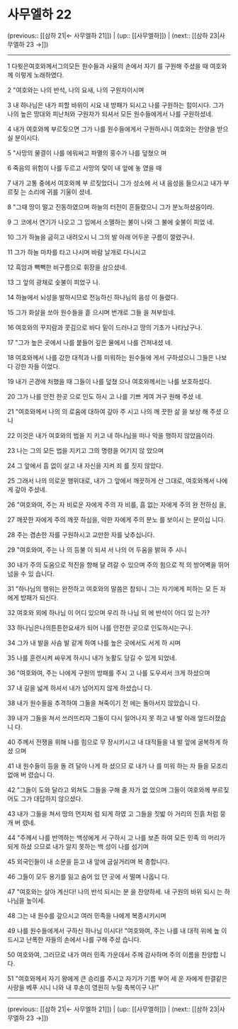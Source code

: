 # 사무엘하 22

(previous:: [[삼하 21|← 사무엘하 21]]) | (up:: [[사무엘하]]) | (next:: [[삼하 23|사무엘하 23 →]])

***




1 
다윗은여호와께서그의모든 원수들과 사울의 손에서 자기 를 구원해 주셨을 때 여호와께 이렇게 노래하였다. 



2 
"여호와는 나의 반석, 나의 요새, 나의 구원자이시며 



3 
내 하나님은 내가 피할 바위이 시요 내 방패가 되시고 나를 구원하는 힘이시다. 그가 나의 높은 망대와 피난처와 구원자가 되셔서 모든 원수들에게서 나를 구원하셨네. 



4 
내가 여호와께 부르짖으면 그가 나를 원수들에게서 구원하시니 여호와는 찬양을 받으 실 분이시다. 



5 
"사망의 물결이 나를 에워싸고 파멸의 홍수가 나를 덮쳤으 며 



6 
죽음의 위험이 나를 두르고 사망의 덫이 내 앞에 놓 였을 때 



7 
내가 고통 중에서 여호와께 부 르짖었더니 그가 성소에 서 내 음성을 들으시고 내가 부르짖 는 소리에 귀를 기울이 셨네. 



8 
"그때 땅이 떨고 진동하였으며 하늘의 터전이 흔들렸으니 그가 분노하셨음이라. 



9 
그 코에서 연기가 나오고 그 입에서 소멸하는 불이 나와 그 불에 숯불이 피었 네. 



10 
그가 하늘을 굽히고 내려오시 니 그의 발 아래 어두운 구름이 깔렸구나. 



11 
그가 하늘 마차를 타고 나시며 바람 날개로 다니시고 



12 
흑암과 빽빽한 비구름으로 휘장을 삼으셨네. 



13 
그 앞의 광채로 숯불이 피었구 나. 



14 
하늘에서 뇌성을 발하시므로 전능하신 하나님의 음성 이 들렸다. 



15 
그가 화살을 쏘아 원수들을 흩 으시며 번개로 그들 을 쳐부쉈네. 



16 
여호와의 꾸지람과 콧김으로 바다 밑이 드러나고 땅의 기초가 나타났구나. 



17 
"그가 높은 곳에서 나를 붙들어 깊은 물에서 나를 건져내셨 네. 



18 
여호와께서 나를 강한 대적과 나를 미워하는 원수들에 게서 구하셨으니 그들은 나보다 강한 자들 이었다. 



19 
내가 곤경에 처했을 때 그들이 나를 덮쳤 으나 여호와께서는 나를 보호하셨다. 



20 
그가 나를 안전 한곳 으로 인도 하시 고 나를 기쁘 게여 겨구 원해 주셨 네. 



21 
"여호와께서 나의 의 로움에 대하여 갚아 주 시고 나의 깨 끗한 삶 을 보상 해 주셨 으니 



22 
이것은 내가 여호와의 법을 지 키고 내 하나님을 떠나 악을 행하지 않았음이라. 



23 
나는 그의 모든 법을 지키고 그의 명령을 어기지 않 았으며 



24 
그 앞에서 흠 없이 살고 내 자신을 지켜 죄 를 짓지 않았다. 



25 
그래서 나의 의로운 행위대로, 내가 그 앞에서 깨끗하게 산 그대로, 여호와께서 나에게 갚아 주셨네. 



26 
"여호와여, 주는 자 비로운 자에게 주의 자 비를, 흠 없는 자에게 주의 완 전하심 을, 



27 
깨끗한 자에게 주의 깨끗 하심을, 악한 자에게 주의 분노 를 보이시 는 분이십 니다. 



28 
주는 겸손한 자를 구원하시고 교만한 자를 낮추십니다. 



29 
"여호와여, 주는 나 의 등불 이 되셔 서 나의 어 두움을 밝혀 주 시니 



30 
내가 주의 도움으로 적진을 향해 달 려갈 수 있으며 주의 힘으로 적 의 방어벽을 뛰어넘을 수 있 습니다. 



31 
"하나님의 행위는 완전하고 여호와의 말씀은 참되니 그는 자기에게 피하는 모 든 자에게 방패가 되신다. 



32 
여호와 외에 하나님 이 어디 있으며 우리 하 나님 외 에 반석이 어디 있 는가? 



33 
하나님은나의튼튼한요새가 되어 나를 안전한 곳으로 인도하시는구나. 



34 
그가 내 발을 사슴 발 같게 하여 나를 높은 곳에서도 서게 하 시며 



35 
나를 훈련시켜 싸우게 하시니 내가 놋활도 당길 수 있게 되었네. 



36 
"여호와여, 주는 나에게 구원의 방패를 주시 고 나를 도우셔서 크게 하셨으며 



37 
내 길을 넓게 하셔서 내가 넘어지지 않게 하셨습니 다. 



38 
내가 원수들을 추격하여 그들을 쳐죽이기 전 에는 돌아서지 않았습니 다. 



39 
내가 그들을 쳐서 쓰러뜨리자 그들이 다시 일어나지 못 하고 내 발 아래 엎드러졌습니 다. 



40 
주께서 전쟁을 위해 나를 힘으로 무 장시키시고 내 대적들을 내 발 앞에 굴복하게 하셨 으며 



41 
내 원수들이 등을 돌 려 달아 나게 하 셨으므 로 내가 나 를 미워 하는 자 들을 모조리 없애 버 렸습니 다. 



42 
"그들이 도와 달라고 외쳐도 그들을 구해 줄 자가 없 었으며 그들이 여호와께 부르짖 어도 그가 대답하지 않으셨다. 



43 
내가 그들을 쳐서 땅의 먼지처 럼 되게 하였 고 그들을 짓밟 아 거리의 진흙 처럼 뭉개 버 렸네. 



44 
"주께서 나를 반역하는 백성에게 서 구하시 고 나를 보존 하여 모든 민족 의 머리가 되게 하셨 으므로 내가 알지 못하는 백 성이 나를 섬기며 



45 
외국인들이 내 소문을 듣고 내 앞에 굽실거리며 복 종합니다. 



46 
그들이 모두 용기를 잃고 숨어 있 던 곳에 서 떨며 나옵니 다. 



47 
"여호와는 살아 계신다! 나의 반석 되시는 분 을 찬양하세. 내 구원의 바위 되시 는 하나님을 높이세. 



48 
그는 내 원수를 갚으시고 여러 민족을 나에게 복종시키시며 



49 
나를 원수들에게서 구하신 하나님 이시다! "여호와여, 주는 나를 내 대적 위에 높 이 드시고 난폭한 자들의 손에서 나를 구해 주셨 습니다. 



50 
여호와여, 그러므로 내가 여러 민족 가운데서 주께 감사하며 주의 이름을 찬양합 니다. 



51 
"여호와께서 자기 왕에게 큰 승리를 주시고 자기가 기름 부어 세 운 자에게 한결같은 사랑을 베푸 시니 나와 내 후손이 영원히 누릴 축복이구 나!"

***

(previous:: [[삼하 21|← 사무엘하 21]]) | (up:: [[사무엘하]]) | (next:: [[삼하 23|사무엘하 23 →]])
